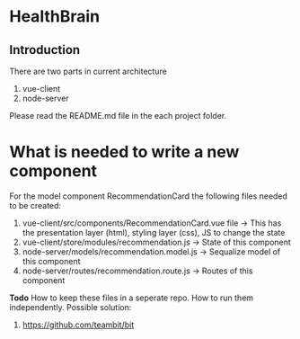 # HealthBrain

## Introduction
There are two parts in current architecture
1. vue-client
2. node-server

Please read the README.md file in the each project folder.

# What is needed to write a new component

For the model component RecommendationCard the following files needed to be created:

1. vue-client/src/components/RecommendationCard.vue file    -> This has the presentation layer (html), styling layer (css), JS to change the state
2. vue-client/store/modules/recommendation.js               -> State of this component
3. node-server/models/recommendation.model.js               -> Sequalize model of this component
4. node-server/routes/recommendation.route.js               -> Routes of this component

**Todo** How to keep these files in a seperate repo. How to run them independently.
Possible solution:
1. https://github.com/teambit/bit